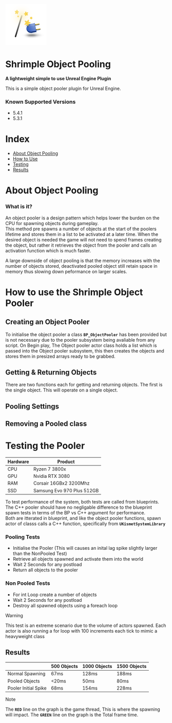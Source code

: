 
![Icon](Resources/Icon128.png)

# Shrimple Object Pooling
**A lightweight simple to use Unreal Engine Plugin**

This is a simple object pooler plugin for Unreal Engine.

### Known Supported Versions
- 5.4.1
- 5.3.1

# Index
- [About Object Pooling](#about-object-pooling)
- [How to Use](#how-to-use-the-shrimple-object-pooler)
- [Testing](#testing-the-pooler)
- [Results](#results)

# About Object Pooling
### What is it?
An object pooler is a design pattern which helps lower the burden on the CPU for spawning objects during gameplay.<br>
This method pre spawns a number of objects at the start of the poolers lifetime and stores them in a list to be activated at a later time.
When the desired object is needed the game will not need to spend frames creating the object, but rather it retrieves the object from the pooler and calls an activation function which is much faster.

A large downside of object pooling is that the memory increases with the number of objects stored, deactivated pooled object still retain space in memory thus slowing down peformance on larger scales.

# How to use the Shrimple Object Pooler 
## Creating an Object Pooler
To initialise the object pooler a class **`BP_ObjectPooler`** has been provided but is not necessary due to the pooler subsystem being avaliable from any script. 
On Begin play, The Object pooler actor class holds a list which is passed into the Object pooler subsystem, this then creates the objects and stores them in presized arrays ready to be grabbed.

## Getting & Returning Objects
There are two functions each for getting and returning objects.
The first is the single object. This will operate on a single object.


## Pooling Settings

## Removing a Pooled class

# Testing the Pooler

| Hardware | Product | 
| --- | --- |
| CPU | Ryzen 7 3800x |
| GPU | Nvidia RTX 3080 |
| RAM | Corsair 16GBx2 3200Mhz|
| SSD | Samsung Evo 970 Plus 512GB|

To test performance of the system, both tests are called from blueprints. <br>
The C++ pooler should have no negligable difference to the blueprint spawn tests in terms of the BP vs C++ argument for performance. <br>
Both are itterated in blueprint, and like the object pooler functions, spawn actor of classs calls a C++ function, specifically from **`UKismetSystemLibrary`** 

### Pooling Tests
- Initialise the Pooler (This will causes an inital lag spike slightly larger than the NonPooled Test)
- Retrieve all objects spawned and activate them into the world
- Wait 2 Seconds for any postload
- Return all objects to the pooler

### Non Pooled Tests
- For int Loop create a number of objects
- Wait 2 Seconds for any postload
- Destroy all spawned objects using a foreach loop

> [!WARNING]
> This test is an extreme scenario due to the volume of actors spawned.
> Each actor is also running a for loop with 100 increments each tick to mimic a heavyweight class

## Results
| | **500 Objects** | **1000 Objects** |**1500 Objects** |
| --- |       --- | ---   | --- |
| Normal Spawning | 67ms  | 128ms | 188ms | 
| Pooled Objects  | <20ms | 50ms | 80ms |
| Pooler Initial Spike | 68ms | 154ms | 228ms |



> [!NOTE]
> The **`RED`** line on the graph is the game thread, This is where the spawning will impact.
> The **`GREEN`** line on the graph is the Total frame time.
